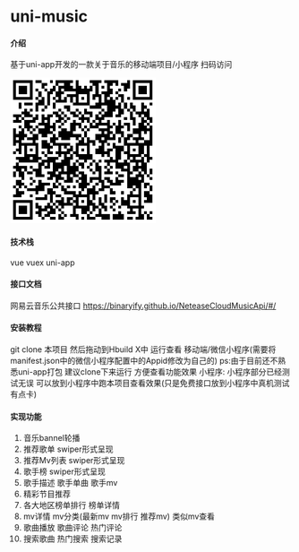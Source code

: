 # uni-music

#### 介绍
基于uni-app开发的一款关于音乐的移动端项目/小程序
扫码访问

![](https://github.com/Xxcool/music/blob/main/static/images/music.png)

#### 技术栈
vue vuex uni-app

#### 接口文档
网易云音乐公共接口 
https://binaryify.github.io/NeteaseCloudMusicApi/#/

#### 安装教程
git clone 本项目 然后拖动到Hbuild X中 运行查看 移动端/微信小程序(需要将manifest.json中的微信小程序配置中的Appid修改为自己的)
ps:由于目前还不熟悉uni-app打包 建议clone下来运行 方便查看功能效果
小程序: 小程序部分已经测试无误 可以放到小程序中跑本项目查看效果(只是免费接口放到小程序中真机测试有点卡)

#### 实现功能
1. 音乐bannel轮播
2. 推荐歌单 swiper形式呈现
3. 推荐Mv列表 swiper形式呈现
4. 歌手榜 swiper形式呈现
5. 歌手描述 歌手单曲 歌手mv
5. 精彩节目推荐
6. 各大地区榜单排行 榜单详情
7. mv详情 mv分类(最新mv mv排行 推荐mv) 类似mv查看
8. 歌曲播放 歌曲评论 热门评论
9. 搜索歌曲 热门搜索 搜索记录
